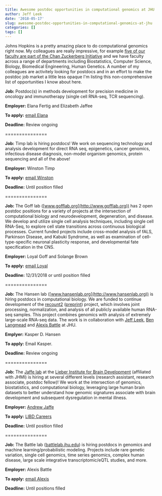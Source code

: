 ```yaml
---
title: Awesome postdoc opportunities in computational genomics at JHU
author: Jeff Leek
date: '2018-05-17'
slug: awesome-postdoc-opportunities-in-computational-genomics-at-jhu
categories: []
tags: []
---
```


Johns Hopkins is a pretty amazing place to do computational genomics right now. My colleagues are really impressive, for example [five of our faculty are part of the Chan Zuckerberg Initiative](https://www.hopkinsmedicine.org/news/media/releases/five_johns_hopkins_scientists_among_83_who_will_share_in_15_million_award_from_chan_zuckerberg_initiative_to_fund_computer_based_research_on_human_cells) and we have faculty across a range of departments including Biostatistics, Computer Science, Biology, Biomedical Engineering, Human Genetics. A number of my colleagues are activitely looking for postdocs and in an effort to make the postdoc job market a little less opaque I'm listing this non-comprehensive list of opportunities I know about here. 

**Job:** Postdoc(s) in methods development for precision medicine in oncology and immunotherapy (single cell RNA-seq, TCR sequencing).

**Employer:** Elana Fertig and Elizabeth Jaffee

**To apply:** [email Elana](https://fertiglab.com/opportunities)

**Deadline:** Review ongoing

===============



**Job:** Timp lab is hiring postdocs!  We work on sequencing technology and analysis development for direct RNA seq, epigenetics, cancer genomics, infectious disease diagnosis, non-model organism genomics, protein sequencing and all of the above!

**Employer:** Winston Timp

**To apply:** [email Winston](https://www.timplab.org/wp-content/uploads/2018/05/180420_postdoc_ad.pdf)

**Deadline:** Until position filled

===============

**Job:** The Goff lab ([www.gofflab.org](http://www.gofflab.org)) has 2 open postdoc positions for a variety of projects at the intersection of computational biology and neurodevelopment, degeneration, and disease.  We develop and utilize single cell analysis techniques, including single cell RNA-Seq, to explore cell state transitions across continuous biological processes. Current funded projects include cross-model analysis of fALS, Parkinson Disease, and Kabuki Syndrome, as well as examination of cell-type-specific neuronal plasticity response, and developmental fate specification in the CNS.

**Employer:** Loyal Goff and Solange Brown

**To apply:** [email Loyal](mailto:loyalgoff@jhmi.edu)

**Deadline:** 12/31/2018 or until position filled

===============

**Job:** The Hansen lab ([www.hansenlab.org](http://www.hansenlab.org)) is hiring postdocs in computational biology. We are funded to continue development of the [recount2](https://doi.org/10.1038/nbt.3838) ([preprint](https://doi.org/10.1101/068478)) project, which involves joint processing, normalization, and analysis of all publicly available human RNA-seq samples. This project combines genomics with analysis of extremely large-scale RNA-seq data. The work is in collaboration with [Jeff Leek](http://www.jtleek.com), [Ben Langmead](www.langmead-lab.org) and [Alexis Battle](battlelab.jhu.edu) at JHU.

**Emplyer:** Kasper D. Hansen

**To apply:** Email Kasper.

**Deadline:** Review ongoing

===============

**Job:** The [Jaffe lab](www.aejaffe.com) at the [Lieber Institute for Brain Development](http://www.libd.org) (affiliated with JHMI) is hiring at several different levels (research assistant, research associate, postdoc fellow)!  We work at the intersection of genomics, biostatistics, and computational biology, leveraging large human brain datasets to better understand how genomic signatures associate with brain development and subsequent dysregulation in mental illness.

**Employer:** [Andrew Jaffe](emailto:andrew.jaffe@libd.org)

**To apply:** [LIBD Careers](https://libd.org/careers/)

**Deadline:** Until position filled

===============

**Job:** The Battle lab ([battlelab.jhu.edu](battlelab.jhu.edu)) is hiring postdocs in genomics and machine learning/probabilistic modeling.  Projects include rare genetic variation, single cell genomics, time series genomics, complex human disease, large scale integrative transcriptomic/eQTL studies, and more.  

**Employer:** Alexis Battle

**To apply:** [email Alexis](emailto:ajbattle@jhu.edu)

**Deadline:** Until positions filled